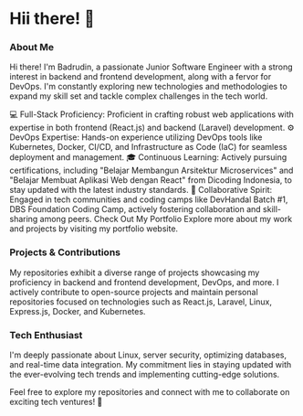# Hii there! :wave:
### About Me
Hi there! I'm Badrudin, a passionate Junior Software Engineer with a strong interest in backend and frontend development, along with a fervor for DevOps. I'm constantly exploring new technologies and methodologies to expand my skill set and tackle complex challenges in the tech world.

:computer: Full-Stack Proficiency: Proficient in crafting robust web applications with expertise in both frontend (React.js) and backend (Laravel) development.
:gear: DevOps Expertise: Hands-on experience utilizing DevOps tools like Kubernetes, Docker, CI/CD, and Infrastructure as Code (IaC) for seamless deployment and management.
:mortar_board: Continuous Learning: Actively pursuing certifications, including "Belajar Membangun Arsitektur Microservices" and "Belajar Membuat Aplikasi Web dengan React" from Dicoding Indonesia, to stay updated with the latest industry standards.
:handshake: Collaborative Spirit: Engaged in tech communities and coding camps like DevHandal Batch #1, DBS Foundation Coding Camp, actively fostering collaboration and skill-sharing among peers.
Check Out My Portfolio
Explore more about my work and projects by visiting my portfolio website.

### Projects & Contributions
My repositories exhibit a diverse range of projects showcasing my proficiency in backend and frontend development, DevOps, and more. I actively contribute to open-source projects and maintain personal repositories focused on technologies such as React.js, Laravel, Linux, Express.js, Docker, and Kubernetes.

### Tech Enthusiast
I'm deeply passionate about Linux, server security, optimizing databases, and real-time data integration. My commitment lies in staying updated with the ever-evolving tech trends and implementing cutting-edge solutions.

Feel free to explore my repositories and connect with me to collaborate on exciting tech ventures! :rocket:
